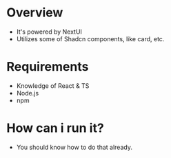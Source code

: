 # Overview

- It's powered by NextUI
- Utilizes some of Shadcn components, like card, etc.

# Requirements

- Knowledge of React & TS
- Node.js
- npm

# How can i run it?

- You should know how to do that already.
